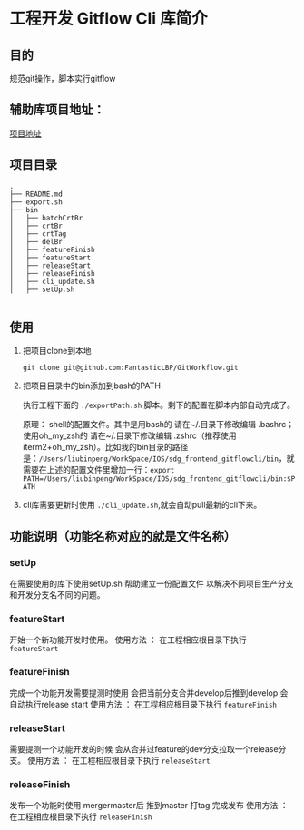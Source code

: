 # 工程开发 Gitflow Cli 库简介


## 目的

规范git操作，脚本实行gitflow


## 辅助库项目地址：

[项目地址](https://github.com/FantasticLBP/GitWorkflow)


## 项目目录

```
.
├── README.md
├── export.sh
├── bin
│   ├── batchCrtBr
│   ├── crtBr
│   ├── crtTag
│   ├── delBr
│   ├── featureFinish
│   ├── featureStart
│   ├── releaseStart
│   ├── releaseFinish
│   ├── cli_update.sh
│   ├── setUp.sh


```

## 使用

1. 把项目clone到本地

     `git clone git@github.com:FantasticLBP/GitWorkflow.git`

2. 把项目目录中的bin添加到bash的PATH

	执行工程下面的 `./exportPath.sh` 脚本。剩下的配置在脚本内部自动完成了。
	
	原理：
	shell的配置文件。其中是用bash的 请在~/.目录下修改编辑 .bashrc；使用oh_my_zsh的 请在~/.目录下修改编辑 .zshrc（推荐使用 iterm2+oh_my_zsh）。比如我的bin目录的路径是：`/Users/liubinpeng/WorkSpace/IOS/sdg_frontend_gitflowcli/bin`，就需要在上述的配置文件里增加一行：`export PATH=/Users/liubinpeng/WorkSpace/IOS/sdg_frontend_gitflowcli/bin:$PATH`

3.  cli库需要更新时使用 `./cli_update.sh`,就会自动pull最新的cli下来。


## 功能说明（功能名称对应的就是文件名称）

### setUp

在需要使用的库下使用setUp.sh 帮助建立一份配置文件 以解决不同项目生产分支和开发分支名不同的问题。


### featureStart

开始一个新功能开发时使用。
使用方法 ： 在工程相应根目录下执行 `featureStart`


### featureFinish

完成一个功能开发需要提测时使用 会把当前分支合并develop后推到develop 会自动执行release start
使用方法 ： 在工程相应根目录下执行 `featureFinish`


### releaseStart

需要提测一个功能开发的时候 会从合并过feature的dev分支拉取一个release分支。
使用方法 ： 在工程相应根目录下执行 `releaseStart`


### releaseFinish

发布一个功能时使用 mergermaster后 推到master 打tag 完成发布
使用方法 ： 在工程相应根目录下执行 `releaseFinish `

